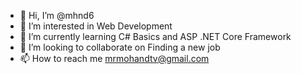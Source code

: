 - 👋 Hi, I’m @mhnd6
- 👀 I’m interested in Web Development
- 🌱 I’m currently learning C# Basics and ASP .NET Core Framework
- 💞️ I’m looking to collaborate on Finding a new job
- 📫 How to reach me mrmohandtv@gmail.com

<!---
mhnd6/mhnd6 is a ✨ special ✨ repository because its `README.md` (this file) appears on your GitHub profile.
You can click the Preview link to take a look at your changes.
--->
